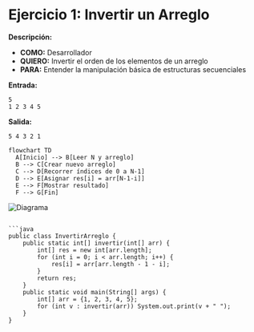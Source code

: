 # Ejercicio 1: Invertir un Arreglo  
**Descripción:**  
- **COMO:** Desarrollador  
- **QUIERO:** Invertir el orden de los elementos de un arreglo  
- **PARA:** Entender la manipulación básica de estructuras secuenciales  

**Entrada:**  
```
5  
1 2 3 4 5
```

**Salida:**  
```
5 4 3 2 1
```

```mermaid
flowchart TD
  A[Inicio] --> B[Leer N y arreglo]  
  B --> C[Crear nuevo arreglo]  
  C --> D[Recorrer índices de 0 a N-1]  
  D --> E[Asignar res[i] = arr[N-1-i]]  
  E --> F[Mostrar resultado]  
  F --> G[Fin]
```

![Diagrama](/cristhian-pardo-data-structures-portfolio/images/1.%20Estructuras%20de%20Datos%20Secuenciales/diagram1.png)
```

```java
public class InvertirArreglo {
    public static int[] invertir(int[] arr) {
        int[] res = new int[arr.length];
        for (int i = 0; i < arr.length; i++) {
            res[i] = arr[arr.length - 1 - i];
        }
        return res;
    }
    public static void main(String[] args) {
        int[] arr = {1, 2, 3, 4, 5};
        for (int v : invertir(arr)) System.out.print(v + " ");
    }
}
```